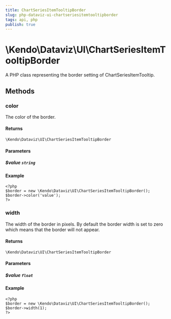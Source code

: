 ```yaml
---
title: ChartSeriesItemTooltipBorder
slug: php-dataviz-ui-chartseriesitemtooltipborder
tags: api, php
publish: true
---
```


# \Kendo\Dataviz\UI\ChartSeriesItemTooltipBorder

A PHP class representing the border setting of ChartSeriesItemTooltip.


## Methods

### color
The color of the border.

#### Returns
`\Kendo\Dataviz\UI\ChartSeriesItemTooltipBorder`

#### Parameters

##### $value `string`



#### Example 
    <?php
    $border = new \Kendo\Dataviz\UI\ChartSeriesItemTooltipBorder();
    $border->color('value');
    ?>

### width
The width of the border in pixels. By default the border width is set to zero which means that the border will not appear.

#### Returns
`\Kendo\Dataviz\UI\ChartSeriesItemTooltipBorder`

#### Parameters

##### $value `float`



#### Example 
    <?php
    $border = new \Kendo\Dataviz\UI\ChartSeriesItemTooltipBorder();
    $border->width(1);
    ?>

 
